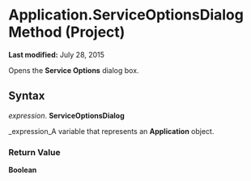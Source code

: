 
# Application.ServiceOptionsDialog Method (Project)

 **Last modified:** July 28, 2015

Opens the  **Service Options** dialog box.

## Syntax

 _expression_. **ServiceOptionsDialog**

 _expression_A variable that represents an  **Application** object.


### Return Value

 **Boolean**

